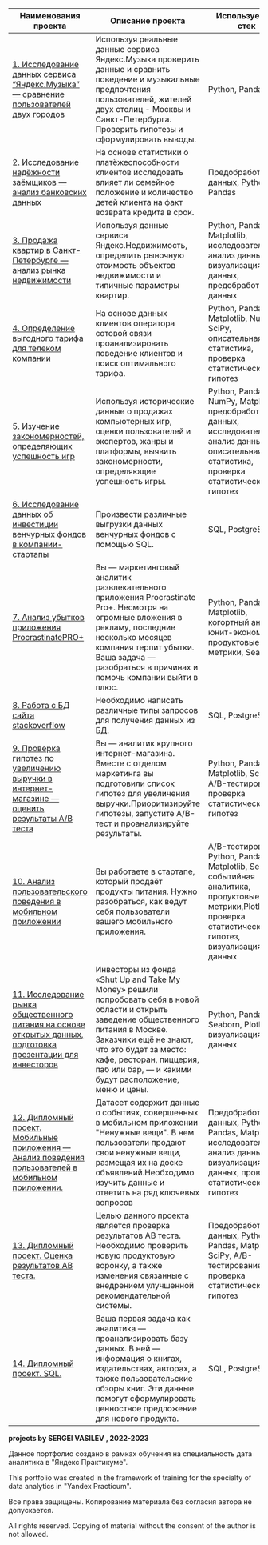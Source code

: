 
| **Наименования проекта**   | **Описание проекта** | **Используемый стек** |
| -------------------------- | -------------------- |-----------------------|
| [1. Исследование данных сервиса “Яндекс.Музыка” — сравнение пользователей двух городов](https://github.com/VASILEV-SERGEI/projects/blob/main/music_project "Нажми для перехода")|Используя реальные данные сервиса Яндекс.Музыка проверить данные и сравнить поведение и музыкальные предпочтения пользователей, жителей двух столиц - Москвы и Санкт-Петербурга. Проверить гипотезы и сформулировать выводы.| Python, Pandas|
| [2. Исследование надёжности заёмщиков — анализ банковских данных](https://github.com/VASILEV-SERGEI/projects/tree/main/research_for_a_bank "Нажми для перехода")| На основе статистики о платёжеспособности клиентов исследовать влияет ли семейное положение и количество детей клиента на факт возврата кредита в срок. | Предобработка данных, Python, Pandas |
| [3. Продажа квартир в Санкт-Петербурге — анализ рынка недвижимости](https://github.com/VASILEV-SERGEI/projects/tree/main/real_estate_project "Нажми для перехода")| Используя данные сервиса Яндекс.Недвижимость, определить рыночную стоимость объектов недвижимости и типичные параметры квартир. | Python, Pandas, Matplotlib, исследовательский анализ данных, визуализация данных, предобработка данных |
| [4. Определение выгодного тарифа для телеком компании](https://github.com/VASILEV-SERGEI/projects/tree/main/tarif_mobile_research "Нажми для перехода")| На основе данных клиентов оператора сотовой связи проанализировать поведение клиентов и поиск оптимального тарифа. | Python, Pandas, Matplotlib, NumPy, SciPy, описательная статистика, проверка статистических гипотез |
| [5. Изучение закономерностей, определяющих успешность игр](https://github.com/VASILEV-SERGEI/projects/tree/main/gamedev_research "Нажми для перехода")| Используя исторические данные о продажах компьютерных игр, оценки пользователей и экспертов, жанры и платформы, выявить закономерности, определяющие успешность игры. | Python, Pandas, NumPy, Matplotlib, предобработка данных, исследовательский анализ данных, описательная статистика, проверка статистических гипотез |
| [6. Исследование данных об инвестиции венчурных фондов в компании-стартапы](https://github.com/VASILEV-SERGEI/projects/tree/main/sql_project_requests "Нажми для перехода")| Произвести различные выгрузки данных венчурных фондов с помощью SQL. | SQL, PostgreSQL |
| [7. Анализ убытков приложения ProcrastinatePRO+](https://github.com/VASILEV-SERGEI/projects/tree/main/business_performance_analysis "Нажми для перехода")| Вы — маркетинговый аналитик развлекательного приложения Procrastinate Pro+. Несмотря на огромные вложения в рекламу, последние несколько месяцев компания терпит убытки. Ваша задача — разобраться в причинах и помочь компании выйти в плюс. | Python, Pandas, Matplotlib, когортный анализ, юнит-экономика, продуктовые метрики, Seaborn |
| [8. Работа с БД сайта stackoverflow](https://github.com/VASILEV-SERGEI/projects/tree/main/sql_advance_request "Нажми для перехода")| Необходимо написать различные типы запросов для получения данных из БД. | SQL, PostgreSQL |
| [9. Проверка гипотез по увеличению выручки в интернет-магазине — оценить результаты A/B теста](https://github.com/VASILEV-SERGEI/projects/tree/main/AB_test_projects "Нажми для перехода") | Вы — аналитик крупного интернет-магазина. Вместе с отделом маркетинга вы подготовили список гипотез для увеличения выручки.Приоритизируйте гипотезы, запустите A/B-тест и проанализируйте результаты. | Python, Pandas, Matplotlib, SciPy, A/B-тестирование, проверка статистических гипотез |
| [10. Анализ пользовательского поведения в мобильном приложении](https://github.com/VASILEV-SERGEI/projects/tree/main/combined_project "Нажми для перехода")| Вы работаете в стартапе, который продаёт продукты питания. Нужно разобраться, как ведут себя пользователи вашего мобильного приложения. | A/B-тестирование, Python, Pandas, Matplotlib, Seaborn, событийная аналитика, продуктовые метрики,Plotly, проверка статистических гипотез, визуализация данных |
| [11. Исследование рынка общественного питания на основе открытых данных, подготовка презентации для инвесторов](https://github.com/VASILEV-SERGEI/projects/tree/main/cafe_project "Нажми для перехода")| Инвесторы из фонда «Shut Up and Take My Money» решили попробовать себя в новой области и открыть заведение общественного питания в Москве. Заказчики ещё не знают, что это будет за место: кафе, ресторан, пиццерия, паб или бар, — и какими будут расположение, меню и цены. | Python, Pandas, Seaborn, Plotly, визуализация данных |
| [12. Дипломный проект. Мобильные приложения — Анализ поведения пользователей в мобильном приложении.](https://github.com/VASILEV-SERGEI/projects/tree/main/final_project/reseach_mobile_app "Нажми для перехода") |Датасет содержит данные о событиях, совершенных в мобильном приложении "Ненужные вещи". В нем пользователи продают свои ненужные вещи, размещая их на доске объявлений.Необходимо изучить данные и ответить на ряд ключевых вопросов|Предобработка данных, Python, Pandas, Matplotlib, исследовательский анализ данных, визуализация данных, проверка статистических гипотез|
| [13. Дипломный проект. Оценка результатов АВ теста.](https://github.com/VASILEV-SERGEI/projects/tree/main/final_project/ab_test "Нажми для перехода") | Целью данного проекта является проверка результатов АВ теста. Необходимо проверить новую продуктовую воронку, а также изменения связанные с внедрением улучшенной рекомендательной системы. | Предобработка данных, Python, Pandas, Matplotlib, SciPy, A/B-тестирование, проверка статистических гипотез|
| [14. Дипломный проект. SQL.](https://github.com/VASILEV-SERGEI/projects/tree/main/final_project/sql_project "Нажми для перехода") | Ваша первая задача как аналитика — проанализировать базу данных. В ней — информация о книгах, издательствах, авторах, а также пользовательские обзоры книг. Эти данные помогут сформулировать ценностное предложение для нового продукта. | SQL, PostgreSQL |




**projects by SERGEI VASILEV , 2022-2023**

Данное портфолио создано в рамках обучения на специальность дата аналитика в "Яндекс Практикуме". 

This portfolio was created in the framework of training for the specialty of data analytics in "Yandex Practicum".

Все права защищены. Копирование материала без согласия автора не допускается. 

All rights reserved. Copying of material without the consent of the author is not allowed.
